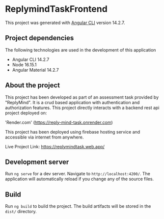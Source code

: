 # ReplymindTaskFrontend

This project was generated with [Angular CLI](https://github.com/angular/angular-cli) version 14.2.7.

## Project dependencies

The following technologies are used in the development of this application
- Angular CLI 14.2.7
- Node 16.15.1
- Angular Material 14.2.7

## About the project

This project has been developed as part of an assessment task provided by "ReplyMind". It is a crud based application with authentication and authorization features. 
This project directly interacts with a backend rest api project deployed on: 

'Render.com' (https://reply-mind-task.onrender.com)

This project has been deployed using firebase hosting service and accessible via internet from anywhere.

Live Project Link: https://replymindtask.web.app/

## Development server

Run `ng serve` for a dev server. Navigate to `http://localhost:4200/`. The application will automatically reload if you change any of the source files.

## Build

Run `ng build` to build the project. The build artifacts will be stored in the `dist/` directory.

